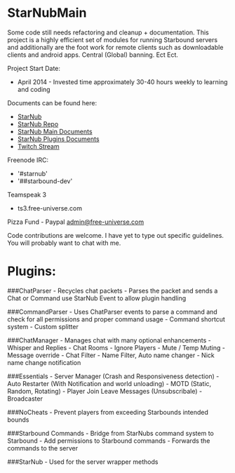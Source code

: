 StarNubMain
===========
Some code still needs refactoring and cleanup + documentation. This project is a highly efficient set of modules for running Starbound
servers and additionally are the foot work for remote clients such as downloadable clients and android apps. Central (Global) banning. Ect Ect.

Project Start Date: 
- April 2014 - Invested time approximately 30-40 hours weekly to learning and coding

Documents can be found here:
- [StarNub](http://starnub.org)
- [StarNub Repo](http://repo.starnub.org)
- [StarNub Main Documents](http://docs.starnub.org/main/)
- [StarNub Plugins Documents](http://docs.starnub.org/main/)
- [Twitch Stream](http://www.twitch.tv/Underbalanced/)


Freenode IRC:
- '#starnub'
- '##starbound-dev'

Teamspeak 3
- ts3.free-universe.com

Pizza Fund - Paypal
admin@free-universe.com

Code contributions are welcome. I have yet to type out specific guidelines. You will probably want to chat with me.


Plugins:
===========
###ChatParser
	- Recycles chat packets
	- Parses the packet and	sends a Chat or Command use StarNub Event to allow plugin handling

###CommandParser
	- Uses ChatParser events to parse a command and check for all permissions and proper command usage
	- Command shortcut system
	- Custom splitter

###ChatManager
	- Manages chat with many optional enhancements 
	- Whisper and Replies
     	- Chat Rooms
	- Ignore Players
	- Mute / Temp Muting
	- Message override
	- Chat Filter
	- Name Filter, Auto name changer
	- Nick name change notification

###Essentials
	- Server Manager (Crash and Responsiveness detection)
	- Auto Restarter (With Notification and world unloading)
	- MOTD (Static, Random, Rotating)
	- Player Join Leave Messages (Unsubscribale)
	- Broadcaster

###NoCheats
	- Prevent players from exceeding Starbounds intended bounds

###Starbound Commands
	- Bridge from StarNubs command system to Starbound
	- Add permissions to Starbound commands
	- Forwards the commands to the server

###StarNub
	- Used for the server wrapper methods

